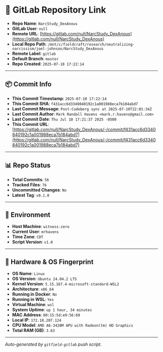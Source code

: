 # 🔗 GitLab Repository Link

- **Repo Name**: `NarcStudy_DexAnous`
- **GitLab User**: `null`
- **Remote URL**: [https://gitlab.com/null/NarcStudy_DexAnous](https://gitlab.com/null/NarcStudy_DexAnous)
- **Local Repo Path**: `/mnt/c/fieldcraft/research/neutralizing-narcissism/joel-johnson/NarcStudy_DexAnous`
- **Remote Label**: `gitlab`
- **Default Branch**: `master`
- **Repo Created**: `2025-07-10 17:22:14`

---

## 📦 Commit Info

- **This Commit Timestamp**: `2025-07-10 17:22:14`
- **This Commit SHA**: `f431acc6d3340840192c1a001988eca7b184abd7`
- **Last Commit Message**: `Post-Codeberg sync at 2025-07-10T22:01:34Z`
- **Last Commit Author**: `Mark Randall Havens <mark.r.havens@gmail.com>`
- **Last Commit Date**: `Thu Jul 10 17:21:37 2025 -0500`
- **This Commit URL**: [https://gitlab.com/null/NarcStudy_DexAnous/-/commit/f431acc6d3340840192c1a001988eca7b184abd7](https://gitlab.com/null/NarcStudy_DexAnous/-/commit/f431acc6d3340840192c1a001988eca7b184abd7)

---

## 📊 Repo Status

- **Total Commits**: `56`
- **Tracked Files**: `76`
- **Uncommitted Changes**: `No`
- **Latest Tag**: `v0.1.0`

---

## 🧽 Environment

- **Host Machine**: `witness-zero`
- **Current User**: `mrhavens`
- **Time Zone**: `CDT`
- **Script Version**: `v1.0`

---

## 🧬 Hardware & OS Fingerprint

- **OS Name**: `Linux`
- **OS Version**: `Ubuntu 24.04.2 LTS`
- **Kernel Version**: `5.15.167.4-microsoft-standard-WSL2`
- **Architecture**: `x86_64`
- **Running in Docker**: `No`
- **Running in WSL**: `Yes`
- **Virtual Machine**: `wsl`
- **System Uptime**: `up 1 hour, 34 minutes`
- **MAC Address**: `00:15:5d:e9:56:69`
- **Local IP**: `172.18.207.124`
- **CPU Model**: `AMD A6-3420M APU with Radeon(tm) HD Graphics`
- **Total RAM (GB)**: `3.63`

---

_Auto-generated by `gitfield-gitlab` push script._
